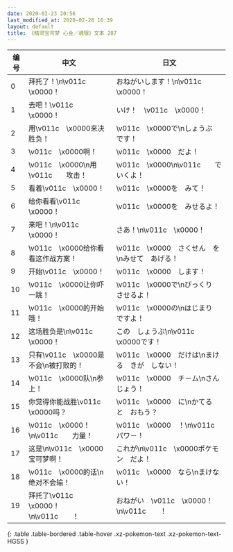 ```yaml
---
date: 2020-02-23 20:56
last_modified_at: 2020-02-28 16:39
layout: default
title: 《精灵宝可梦 心金／魂银》文本 287
---
```

| 编号 | 中文 | 日文 |
| ---- | ---- | ---- |
| 0 | 拜托了！\n\v011c　\x0000！ | おねがいします！\n\v011c　\x0000！ |
| 1 | 去吧！\v011c　\x0000！ | いけ！　\v011c　\x0000！ |
| 2 | 用\v011c　\x0000来决胜负！ | \v011c　\x0000で\nしょうぶ　です！ |
| 3 | \v011c　\x0000啊！ | \v011c　\x0000　だよ！ |
| 4 | \v011c　\x0000\n用\v011c　　攻击！ | \v011c　\x0000\n\v011c　　で　いくよ！ |
| 5 | 看着\v011c　\x0000！ | \v011c　\x0000を　みて！ |
| 6 | 给你看看\v011c　\x0000！ | \v011c　\x0000を　みせるよ！ |
| 7 | 来吧！\n\v011c　\x0000！ | さあ！\n\v011c　\x0000！ |
| 8 | \v011c　\x0000给你看看这作战方案！ | \v011c　\x0000　さくせん　を\nみせて　あげる！ |
| 9 | 开始\v011c　\x0000！ | \v011c　\x0000　します！ |
| 10 | \v011c　\x0000让你吓一跳！ | \v011c　\x0000で\nびっくり　させるよ！ |
| 11 | \v011c　\x0000的开始哦！ | \v011c　\x0000の\nはじまり　ですよ！ |
| 12 | 这场胜负是\n\v011c　\x0000！ | この　しょうぶ\n\v011c　\x0000です！ |
| 13 | 只有\v011c　\x0000是不会\n被打败的！ | \v011c　\x0000　だけは\nまける　きが　しない！ |
| 14 | \v011c　\x0000队\n参上！ | \v011c　\x0000　チ－ム\nさんじょう！ |
| 15 | 你觉得你能战胜\v011c　\x0000吗？ | \v011c　\x0000　に\nかてる　と　おもう？ |
| 16 | \v011c　\x0000！\n\v011c　　力量！ | \v011c　\x0000　！\n\v011c　　　パワ－！ |
| 17 | 这是\n\v011c　\x0000宝可梦啊！ | これが\n\v011c　\x0000ポケモン　だよ！　　　　　 |
| 18 | \v011c　\x0000的话\n绝对不会输！ | \v011c　\x0000　なら\nまけない！ |
| 19 | 拜托了\v011c　\x0000！\n\v011c　　！ | おねがい　\v011c　\x0000！\n\v011c　　！ |
{: .table .table-bordered .table-hover .xz-pokemon-text .xz-pokemon-text-HGSS }